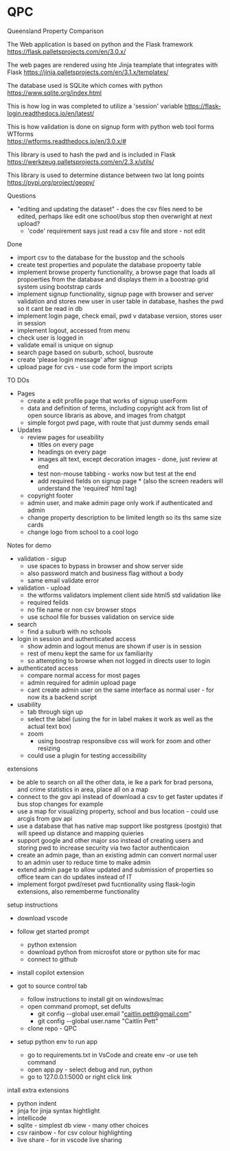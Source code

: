 # QPC
Queensland Property Comparison

The Web application is based on python and the Flask framework
https://flask.palletsprojects.com/en/3.0.x/

The web pages are rendered using hte Jinja teamplate that integrates with Flask
https://jinja.palletsprojects.com/en/3.1.x/templates/

The database used is SQLite which comes with python
https://www.sqlite.org/index.html

This is how log in was completed to utilize a 'session' variable
https://flask-login.readthedocs.io/en/latest/

This is how validation is done on signup form with python web tool forms WTforms  
https://wtforms.readthedocs.io/en/3.0.x/#   

This library is used to hash the pwd and is included in Flask
https://werkzeug.palletsprojects.com/en/2.3.x/utils/

This library is used to determine distance between two lat long points
https://pypi.org/project/geopy/


Questions
- "editing and updating the dataset" - does the csv files need to be edited, perhaps like edit one school/bus stop then overwright at next upload?
    - 'code' requirement says just read a csv file and store - not edit


Done
- import csv to the database for the busstop and the schools
- create test properties and populate the database propoerty table
- implement browse property functionality, a browse page that loads all propoerties from the database and displays them in a boostrap grid system using bootstrap cards 
- implement signup functionality, signup page with browser and server validation and stores new user in user table in database, hashes the pwd so it cant be read in db 
- implement login page, check email, pwd v database version, stores user in session 
- implement logout, accessed from menu
- check user is logged in 
- validate email is unique on signup
- search page based on suburb, school, busroute
- create 'please login message' after signup
- upload page for cvs - use code form the import scripts

TO DOs
- Pages
    - create a edit profile page that works of signup userForm
    - data and definition of terms, including copyright ack from list of open source libraris as above, and images from chatgpt
    - simple forgot pwd page, with route that just dummy sends email
- Updates
    - review pages for useability
        - titles on every page
        - headings on every page
        - images alt text, except decoration images - done, just review at end
        - test non-mouse tabbing - works now but test at the end
        - add required fields on signup page * (also the screen readers will understand the 'required' html tag)
    - copyright footer
    - admin user, and make admin page only work if authenticated and admin
    - change property description to be limited length so its ths same size cards
    - change logo from school to a cool logo



Notes for demo
- validation - sigup
    - use spaces to bypass in browser and show server side
    - also password match and business flag without a body
    - same email validate error
- validation - upload
    - the wtforms validators implement client side html5 std validation like
    - required feilds 
    - no file name or non csv browser stops
    - use school file for busses validation on service side
- search 
    - find a suburb with no schools
- login in session and authenticated access
    - show admin and logout menus are shown if user is in session
    - rest of menu kept the same for ux familiarity
    - so attempting to browse when not logged in directs user to login
- authenticated access
    - compare normal access for most pages
    - admin required for admin upload page
    - cant create admin user on the same interface as normal user - for now its a backend script 
- usability 
    - tab through sign up
    - select the label (using the for in label makes it work as well as the actual text box)
    - zoom 
        - using boostrap responsibve css will work for zoom and other resizing
    - could use a plugin for testing accessibility


extensions
- be able to search on all the other data, ie lke a park for brad persona, and crime statistics in area, place all on a map
- connect to the gov api instead of download a csv to get faster updates if bus stop changes for example
- use a map for visualizing property, school and bus location - could use arcgis from gov api
- use a database that has native map support like postgress (postgis) that will speed up distance and mapping quieries
- support google and other major sso instead of creating users and storing pwd to increase security via two factor authenticaion
- create an admin page, than an existing admin can convert normal user to an admin user to reduce time to make admin
- extend admin page to allow updated and submission of properties so office team can do updates instead of IT
- implement forgot pwd/reset pwd fucntionality using flask-login extensions, also rememberme functionality 



setup instructions
- download vscode
- follow get started prompt
    - python extension
    - download python from microsfot store or python site for mac
    - connect to github
- install copilot extension
- got to source control tab
    - follow instructions to install git on windows/mac
    - open command promopt, set defults
        - git config --global user.email "caitlin.pett@gmail.com"
        - git config --global user.name "Caitlin Pett"
    - clone repo - QPC

- setup python env to run app
    - go to requirements.txt in VsCode and create env -or use teh command
    - open app.py - select debug and run, python
    - go to 127.0.0.1:5000 or right click link

intall extra extensions
- python indent
- jinja for jinja syntax hightlight
- intellicode
- sqlite - simplest db view - many other choices
- csv rainbow - for csv colour highlighting
- live share - for in vscode live sharing
